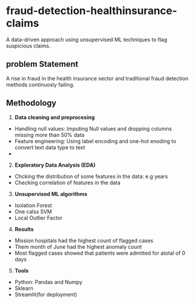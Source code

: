 # fraud-detection-healthinsurance-claims
A data-driven approach using unsupervised ML techniques to flag suspicious claims.

## problem Statement
A rise in fraud in the health insurance sector and traditional fraud detection methods continuosly failing.

## Methodology
1. **Data cleaning and preprocesing**
- Handling null values: Imputing Null values and dropping columns missing more than 50% data
- Feature engineering: Using label encoding and one-hot enoding to convert text data type to text
- 

2. **Exploratory Data Analysis (EDA)**
- Chcking the distribution of some features in the data: e.g years
- Checking correlation of features in the data

3. **Unsupervised ML algorithms**
- Isolation Forest
- One calss SVM
- Local Outlier Factor

4. **Results**
- Mission hospitals had the highest count of flagged cases
- Them month of June had the highest anomaly count
- Most flagged cases showed that patients were admitted for  atotal of 0 days

5. **Tools**
- Python: Pandas and Numpy
- Sklearn
- Streamlit(for deployment)